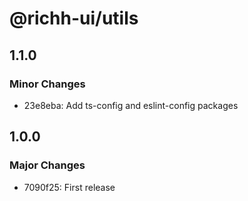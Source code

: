 # @richh-ui/utils

## 1.1.0

### Minor Changes

- 23e8eba: Add ts-config and eslint-config packages

## 1.0.0

### Major Changes

- 7090f25: First release
